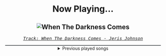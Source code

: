 <div align="center"> 
<h1>Now Playing...</h1>

![When The Darkness Comes](https://i.scdn.co/image/ab67616d00001e023ab69f267da12fc472f36d97)
--
_<samp><a href="https://open.spotify.com/track/6b1z0YOAobJHJNUXGml6i5">Track: When The Darkness Comes - Jeris Johnson</a></samp>_

<div style="border: 1px #4B5054 solid"></div>
<details>
  <summary>
    Previous played songs
  </summary>
  <table>
    <thead>
      <tr>
        <th>
          Artist
        </th>
        <th>
          Song
        </th>
        <th>
          Link
        </th>
      </tr>
    </thead>
    <tbody>
      <tr><td>Jeris Johnson</td><td>When The Darkness Comes</td><td><a href="https://open.spotify.com/track/6b1z0YOAobJHJNUXGml6i5">https://open.spotify.com/track/6b1z0YOAobJHJNUXGml6i5</a></td></tr><tr><td>Jeris Johnson</td><td>The Story Of Our Lives</td><td><a href="https://open.spotify.com/track/3EIH4AJu0eGSVNp768Mrb6">https://open.spotify.com/track/3EIH4AJu0eGSVNp768Mrb6</a></td></tr><tr><td>Jeris Johnson</td><td>Dragonborn</td><td><a href="https://open.spotify.com/track/1D6fYq6e4AlBpxzuJplc9Y">https://open.spotify.com/track/1D6fYq6e4AlBpxzuJplc9Y</a></td></tr><tr><td>Jeris Johnson</td><td>Finish Line</td><td><a href="https://open.spotify.com/track/1ee4Z6Ax40DZo6Armil3Zc">https://open.spotify.com/track/1ee4Z6Ax40DZo6Armil3Zc</a></td></tr><tr><td>Jeris Johnson</td><td>Kiss From A Rose</td><td><a href="https://open.spotify.com/track/6rgY99hSrusqBEgOv1vxTj">https://open.spotify.com/track/6rgY99hSrusqBEgOv1vxTj</a></td></tr><tr><td>Jeris Johnson</td><td>Ode to Metal</td><td><a href="https://open.spotify.com/track/1x9JLT0AzZ2k3PMhQdoKse">https://open.spotify.com/track/1x9JLT0AzZ2k3PMhQdoKse</a></td></tr><tr><td>Jeris Johnson</td><td>Eat, Drink, War, Repeat!</td><td><a href="https://open.spotify.com/track/7uNseeshlT7ENXD9C6NMn9">https://open.spotify.com/track/7uNseeshlT7ENXD9C6NMn9</a></td></tr><tr><td>Jeris Johnson</td><td>Not A Person (Freak)</td><td><a href="https://open.spotify.com/track/3Auqv7kCZNwXgVDRhRneQM">https://open.spotify.com/track/3Auqv7kCZNwXgVDRhRneQM</a></td></tr><tr><td>Jeris Johnson</td><td>John</td><td><a href="https://open.spotify.com/track/2Y3ASbe10PAhs9qHpzns95">https://open.spotify.com/track/2Y3ASbe10PAhs9qHpzns95</a></td></tr><tr><td>Jeris Johnson</td><td>Down With The Dynasty</td><td><a href="https://open.spotify.com/track/5rKHak2dDHHPNHr5XkkltQ">https://open.spotify.com/track/5rKHak2dDHHPNHr5XkkltQ</a></td></tr><tr><td>Jeris Johnson</td><td>Siren Song</td><td><a href="https://open.spotify.com/track/6WGMCZ7my1DJxbP7ouMEIN">https://open.spotify.com/track/6WGMCZ7my1DJxbP7ouMEIN</a></td></tr><tr><td>Jeris Johnson</td><td>Here's To The Years</td><td><a href="https://open.spotify.com/track/3wUHuEg7LWUdaN5vCFG1Cq">https://open.spotify.com/track/3wUHuEg7LWUdaN5vCFG1Cq</a></td></tr><tr><td>Jeris Johnson</td><td>Welcome To Valhalla</td><td><a href="https://open.spotify.com/track/0XfWDMtwSJQCA1mVEyvmgv">https://open.spotify.com/track/0XfWDMtwSJQCA1mVEyvmgv</a></td></tr><tr><td>dArtagnan</td><td>The Riddle (feat. Visions Of Atlantis)</td><td><a href="https://open.spotify.com/track/3ucn4ytlqkm4Shw4LnGEpw">https://open.spotify.com/track/3ucn4ytlqkm4Shw4LnGEpw</a></td></tr><tr><td>dArtagnan</td><td>The Riddle (feat. Visions Of Atlantis)</td><td><a href="https://open.spotify.com/track/3ucn4ytlqkm4Shw4LnGEpw">https://open.spotify.com/track/3ucn4ytlqkm4Shw4LnGEpw</a></td></tr><tr><td>dArtagnan</td><td>The Riddle (feat. Visions Of Atlantis)</td><td><a href="https://open.spotify.com/track/3ucn4ytlqkm4Shw4LnGEpw">https://open.spotify.com/track/3ucn4ytlqkm4Shw4LnGEpw</a></td></tr><tr><td>Siamese</td><td>This Is Not A Song</td><td><a href="https://open.spotify.com/track/3mG4OnfqKATk4xkfwMci1q">https://open.spotify.com/track/3mG4OnfqKATk4xkfwMci1q</a></td></tr><tr><td>Siamese</td><td>This Is Not A Song</td><td><a href="https://open.spotify.com/track/3mG4OnfqKATk4xkfwMci1q">https://open.spotify.com/track/3mG4OnfqKATk4xkfwMci1q</a></td></tr><tr><td>Breaking Benjamin</td><td>Hopeless</td><td><a href="https://open.spotify.com/track/2c2UTSuyPbEmxWyTOMwjON">https://open.spotify.com/track/2c2UTSuyPbEmxWyTOMwjON</a></td></tr><tr><td>Breaking Benjamin</td><td>Breaking the Silence</td><td><a href="https://open.spotify.com/track/6AGQ7pKkcnc6RVjtARt1ph">https://open.spotify.com/track/6AGQ7pKkcnc6RVjtARt1ph</a></td></tr>
    </tbody>
  </table>
</details>

</div>
